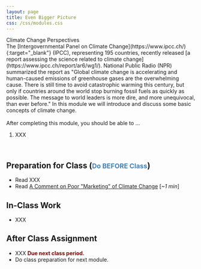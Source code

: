 ```yaml
---
layout: page
title: Even Bigger Picture
css: /css/modules.css
---
```


<div class="panel-group">
  <div class="panel panel-primary">
    <div class="panel-heading">Climate Change Perspectives</div>
    <div class="panel-body">The [Intergovernmental Panel on Climate Change](https://www.ipcc.ch/){:target="_blank"} (IPCC), representing 195 countries, recently released [a report assessing the science related to climate change](https://www.ipcc.ch/report/ar6/wg1/). National Public Radio (NPR) summarized the report as "Global climate change is accelerating and human-caused emissions of greenhouse gases are the overwhelming cause. There is still time to avoid catastrophic warming this century, but only if countries around the world stop burning fossil fuels as quickly as possible. The message to world leaders is more dire, and more unequivocal, than ever before." In this module we will introduce and discuss some basic concepts of climate change.
<br><br>
After completing this module, you should be able to ...
<ol>
  <li>XXX</li>
</ol>
    </div>
  </div>
</div>

&nbsp;

## Preparation for Class (<span style="font-size:smaller; color:SteelBlue;">Do BEFORE Class</span>)

* Read XXX
* Read [A Comment on Poor "Marketing" of Climate Change](Climate_Change_Marketing.jpg) [*~1 min*]

## In-Class Work

* XXX

## After Class Assignment

* XXX <span style="color:Maroon; font-weight:bold;">Due next class period.</span>
* Do class preparation for next module.
